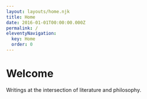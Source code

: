 ```yaml
---
layout: layouts/home.njk
title: Home
date: 2016-01-01T00:00:00.000Z
permalink: /
eleventyNavigation:
  key: Home
  order: 0
---
```

# Welcome

Writings at the intersection of literature and philosophy.

[](https://app.netlify.com/start/deploy?repository=https://github.com/danurbanowicz/eleventy-netlify-boilerplate&stack=cms)
